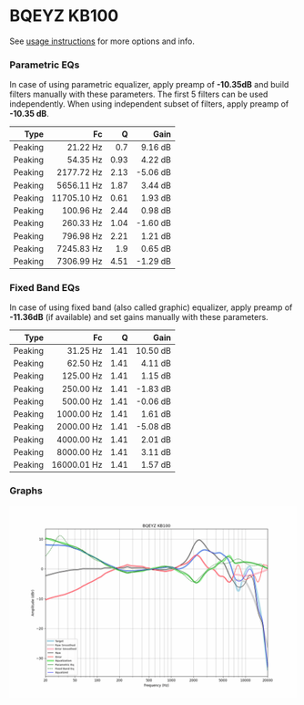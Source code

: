 # BQEYZ KB100
See [usage instructions](https://github.com/jaakkopasanen/AutoEq#usage) for more options and info.

### Parametric EQs
In case of using parametric equalizer, apply preamp of **-10.35dB** and build filters manually
with these parameters. The first 5 filters can be used independently.
When using independent subset of filters, apply preamp of **-10.35 dB**.

| Type    | Fc          |    Q | Gain     |
|--------:|------------:|-----:|---------:|
| Peaking | 21.22 Hz    | 0.7  | 9.16 dB  |
| Peaking | 54.35 Hz    | 0.93 | 4.22 dB  |
| Peaking | 2177.72 Hz  | 2.13 | -5.06 dB |
| Peaking | 5656.11 Hz  | 1.87 | 3.44 dB  |
| Peaking | 11705.10 Hz | 0.61 | 1.93 dB  |
| Peaking | 100.96 Hz   | 2.44 | 0.98 dB  |
| Peaking | 260.33 Hz   | 1.04 | -1.60 dB |
| Peaking | 796.98 Hz   | 2.21 | 1.21 dB  |
| Peaking | 7245.83 Hz  | 1.9  | 0.65 dB  |
| Peaking | 7306.99 Hz  | 4.51 | -1.29 dB |

### Fixed Band EQs
In case of using fixed band (also called graphic) equalizer, apply preamp of **-11.36dB**
(if available) and set gains manually with these parameters.

| Type    | Fc          |    Q | Gain     |
|--------:|------------:|-----:|---------:|
| Peaking | 31.25 Hz    | 1.41 | 10.50 dB |
| Peaking | 62.50 Hz    | 1.41 | 4.11 dB  |
| Peaking | 125.00 Hz   | 1.41 | 1.15 dB  |
| Peaking | 250.00 Hz   | 1.41 | -1.83 dB |
| Peaking | 500.00 Hz   | 1.41 | -0.06 dB |
| Peaking | 1000.00 Hz  | 1.41 | 1.61 dB  |
| Peaking | 2000.00 Hz  | 1.41 | -5.08 dB |
| Peaking | 4000.00 Hz  | 1.41 | 2.01 dB  |
| Peaking | 8000.00 Hz  | 1.41 | 3.11 dB  |
| Peaking | 16000.01 Hz | 1.41 | 1.57 dB  |

### Graphs
![](./BQEYZ%20KB100.png)